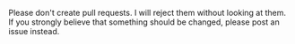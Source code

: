 Please don't create pull requests.  I will reject them without looking at them.  If you strongly believe that something should be changed, please post an issue instead.

